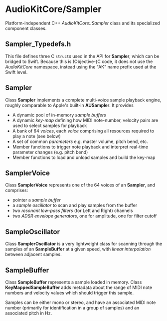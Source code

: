 # AudioKitCore/Sampler

Platform-independent C++ *AudioKitCore::Sampler* class and its specialized component classes.

## Sampler_Typedefs.h
This file defines three C ``struct``s used in the API for **Sampler**, which can be bridged to Swift. Because this is (Objective-)C code, it does not use the *AudioKitCore* namespace, instead using the "AK" name prefix used at the Swift level.

## Sampler
Class **Sampler** implements a complete multi-voice sample playback engine, roughly comparable to Apple's built-in **AUSampler**. It provides

* A dynamic pool of in-memory *sample buffers*
* A dynamic *key-map* defining how MIDI note-number, velocity pairs are used to select samples for playback
* A bank of 64 *voices*, each *voice* comprising all resources required to play a note (see below)
* A set of common *parameters* e.g. master volume, pitch bend, etc.
* Member functions to trigger note playback and interpret real-time parameter changes (e.g. pitch bend)
* Member functions to load and unload samples and build the key-map

## SamplerVoice
Class **SamplerVoice** represents one of the 64 voices of an **Sampler**, and comprises:

* pointer a *sample buffer*
* a *sample oscillator* to scan and play samples from the buffer
* two *resonant low-pass filters* (for Left and Right) channels
* two *ADSR envelope generators*, one for amplitude, one for filter cutoff

## SampleOscillator
Class **SamplerOscillator** is a very lightweight class for scanning through the samples of an **SampleBuffer** at a given speed, with *linear interpolation* between adjacent samples.

## SampleBuffer
Class **SampleBuffer** represents a sample loaded in memory. Class **KeyMappedSampleBuffer** adds metadata about the range of MIDI note numbers and velocity values which should trigger this sample.

Samples can be either mono or stereo, and have an associated MIDI note number (primarily for identification in a group of samples) and an associated pitch in Hz.
